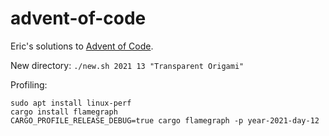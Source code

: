 advent-of-code
==============

Eric's solutions to [Advent of Code](http://adventofcode.com/).

New directory: `./new.sh 2021 13 "Transparent Origami"`

Profiling:

```
sudo apt install linux-perf
cargo install flamegraph
CARGO_PROFILE_RELEASE_DEBUG=true cargo flamegraph -p year-2021-day-12
```
